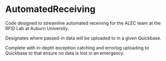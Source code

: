 # AutomatedReceiving
Code designed to streamline automated receiving for the ALEC team at the RFID Lab at Auburn University.

Designates where passed-in data will be uploaded to in a given Quickbase.

Complete with in-depth exception catching and errorlog uploading to Quickbase to that ensure no data is lost in an emergency.
